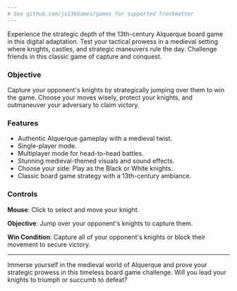 ```yaml
---
# See github.com/js13kGames/games for supported frontmatter
---
```

Experience the strategic depth of the 13th-century Alquerque board game in this digital adaptation. Test your tactical prowess in a medieval setting where knights, castles, and strategic maneuvers rule the day. Challenge friends in this classic game of capture and conquest.

### Objective
Capture your opponent's knights by strategically jumping over them to win the game. Choose your moves wisely, protect your knights, and outmaneuver your adversary to claim victory.

### Features
- Authentic Alquerque gameplay with a medieval twist.
- Single-player mode.
- Multiplayer mode for head-to-head battles.
- Stunning medieval-themed visuals and sound effects.
- Choose your side: Play as the Black or White knights.
- Classic board game strategy with a 13th-century ambiance.

### Controls
**Mouse**: Click to select and move your knight.

**Objective**: Jump over your opponent's knights to capture them.

**Win Condition**: Capture all of your opponent's knights or block their movement to secure victory.

---

Immerse yourself in the medieval world of Alquerque and prove your strategic prowess in this timeless board game challenge. Will you lead your knights to triumph or succumb to defeat?